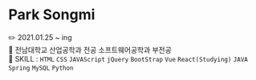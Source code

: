 # Park Songmi
:pencil2: 2021.01.25 ~ ing  
:school: 전남대학교 산업공학과 전공 소프트웨어공학과 부전공  
:pushpin: SKILL :  `HTML` `CSS` `JAVAScript` `jQuery` `BootStrap` `Vue` `React(Studying)` `JAVA` `Spring` `MySQL` `Python`    

<!--<p>:paperclip: 문제를 도약으로 성장하기 위해 항상 노력하고 있는 주니어 개발자 입니다</p>-->
<!--
**ssongmi/ssongmi** is a ✨ _special_ ✨ repository because its `README.md` (this file) appears on your GitHub profile.

### Park Songmi

Here are some ideas to get you started:

- 🔭 I’m currently working on ...
- 🌱 I’m currently learning ...
- 👯 I’m looking to collaborate on ...
- 🤔 I’m looking for help with ...
- 💬 Ask me about ...
- 📫 How to reach me: ...
- 😄 Pronouns: ...
- ⚡ Fun fact: ...
-->

